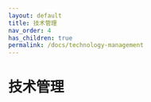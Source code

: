 ```yaml
---
layout: default
title: 技术管理
nav_order: 4
has_children: true
permalink: /docs/technology-management
---
```


# 技术管理